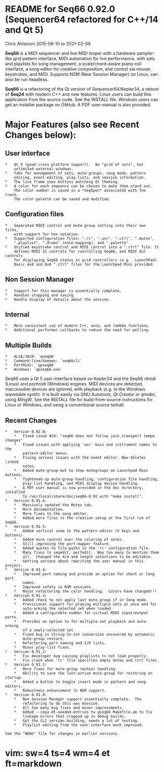 # README for Seq66 0.92.0 (Sequencer64 refactored for C++/14 and Qt 5)

Chris Ahlstrom
2015-09-10 to 2021-02-09

__Seq66__ is a MIDI sequencer and live MIDI looper with a hardware sampler-like
grid pattern interface, MIDI automation for live performance, with sets and
playlists for song management, a scale/chord-aware piano-roll interface, a
song editor for creative composition, and control via mouse, keystrokes, and
MIDI.  Supports NSM (New Session Manager) on Linux, can also be run headless.

__Seq66__ is a refactoring of the Qt version of Sequencer64/Kepler34, a reboot
of __Seq24__ with modern C++ and new features.  Linux users can build this
application from the source code.  See the INSTALL file.  Windows users can
get an installer package on GitHub.  A PDF user-manual is also provided.

# Major Features (also see **Recent Changes** below):

##  User interface

    *   Qt 5 (good cross-platform support).  No "grid of sets", but
        unlimited external windows.
    *   Tabs for management of sets, mute-groups, song mode, pattern
        editing, event-editing, play-lists, and session information.
    *   The live frame uses buttons matching Qt theming.
    *   A color for each sequence can be chosen to make them stand out.
        The color number is saved in a *SeqSpec* associated with the track.
        The color palette can be saved and modified.

##  Configuration files

    *   Separated MIDI control and mute-group setting into their own files,
        with support for hex notation.
    *   Supported configuration files: ".rc", ".usr", ".ctrl", ".mutes",
        ".playlist", ".drums" (note-mapping), and ".palette".
    *   Unified keystroke control and MIDI control into a ".ctrl" file. It
        defines MIDI In controls for controlling Seq66, and MIDI Out controls
        for displaying Seq66 status in grid controllers (e.g.  LaunchPad).
        Basic 4x8 and 8x8 ".ctrl" files for the Launchpad Mini provided.

##  Non Session Manager

    *   Support for this manager is essentially complete.
    *   Handles stopping and saving
    *   Handle display of details about the session.

##  Internal

    *   More consistent use of modern C++, auto, and lambda functions.
    *   Additional performer callbacks to reduce the need for polling.

##  Multiple Builds

    *   ALSA/JACK: `qseq66`
    *   Command-line/daemon: `seq66cli`
    *   PortMidi: `qpseq66`
    *   Windows: `qpseq66.exe`

Seq66 uses a Qt 5 user-interface based on Kepler34 and the Seq66 *rtmidi*
(Linux) and *portmidi* (Windows) engines.  MIDI devices are detected,
inaccessible devices are ignored, with playback (e.g. to the Windows wavetable
synth). It is built easily via *GNU Autotools*, *Qt Creator* or *qmake*, using
*MingW*.  See the INSTALL file for build-from-source instructions for Linux or
Windows, and using a conventional source tarball.

## Recent Changes

    *   Version 0.92.0:
        *   Fixed issue #34: "seq66 does not follow jack_transport tempo changes"
        *   Fixed issues with applying 'usr' buss and instrument names to the
            pattern-editor menus.
        *   Fixing serious issues with the event editor. Now deletes linked
            notes.
        *   Added mute-group-out to show mutegroups on Launchpad Mini buttons.
        *   Tightened up mute-group handling, configuration file handling,
            play-list handling, and MIDI display device handling.
        *   A PDF user manual is now provided in the doc directory, installed
            to /usr/local/share/doc/seq66-0.92 with "make install".
    *   Version 0.91.6:
        *   Massively updated the Mutes tab.
        *   More documentation.
        *   More fixes to the song editor.
        *   Added more files to the creation setup at the first run of Seq66.
    *   Version 0.91.5:
        *   Added vertical zoom to the pattern editor (V keys and buttons).
        *   Added more control over the coloring of notes.
        *   Still improving the port-mapper feature.
        *   Added quotes to file-paths in the 'rc' configuration file.
        *   Many fixes to seqedit, perfedit.  Way too many to mention them
            all.  Changed the 4/4 and length selections to be editable.
        *   Getting serious about rewriting the user manual in this project.
    *   Version 0.91.4:
        *   Improved port naming and provide an option for short or long port
            names.
        *   Improved safety in NSM sessions.
        *   Major refactoring the color handling.  Colors have changed!!!
    *   Version 0.91.3:
        *   Added check to not apply last mute-group if in Song mode.
        *   Provisional support for playing multiple sets at once and for
            auto-arming the selected set when loaded.
        *   Added a configurable number for virtual MIDI input/output ports.
        *   Provides an option to for multiple-set playback and auto-arming
            of a newly-selected set.
        *   Fixed bug in string-to-int conversion uncovered by automatic
            mute-group restore.
        *   Refactoring port naming and I/O lists.
        *   Minor play-list fixes.
    *   Version 0.91.2:
        *   Fix developer bug causing playlists to not load properly.
        *   Fix crash when 'rc' file specifies empty mutes and ctrl files.
    *   Version 0.91.1:
        *   More fixes for mute-group (mutes) handling.
        *   Ability to save the last-active mute-group for restoring on startup.
        *   Added a button to toggle insert mode in pattern and song editors.
        *   Robustness enhancement to NSM support.
    *   Version 0.91.0:
        *   Non Session Manager support essentially complete.  The
            refactoring to do this was massive.
        *   All too many bug fixes and minor improvements.
        *   Added --copy-dt-needed-entries to qseq66 Makefile.am to fix
            linkage errors that cropped up in debug builds.
        *   Got the CLI version building, needs a lot of testing.
        *   Playlist editing from the user-interface much improved.

    See the "NEWS" file for changes in earlier versions.

# vim: sw=4 ts=4 wm=4 et ft=markdown
